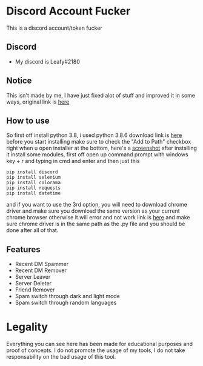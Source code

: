 # Discord Account Fucker
This is a discord account/token fucker

## Discord
* My discord is Leafy#2180

## Notice
This isn't made by me, I have just fixed alot of stuff and improved it in some ways, original link is [here](https://github.com/azael1337/Jajaja-Account-Nuker)

## How to use
So first off install python 3.8, i used python 3.8.6 download link is [here](https://www.python.org/downloads/release/python-386/)
before you start installing make sure to check the "Add to Path" checkbox right when u open installer at the bottom, here's a [screenshot](https://iileafy.has-no-bra.in/1NdAxo.png)
after installing it install some modules, first off open up command prompt with windows key + r and typing in cmd and enter and then just this
```
pip install discord
pip install selenium
pip install colorama
pip install requests
pip install datetime
```
and if you want to use the 3rd option, you will need to download chrome driver and make sure you download the same version as your current chrome browser otherwise it will error and not work link is [here](https://chromedriver.chromium.org/downloads) and make sure chrome driver is in the same path as the .py file
and you should be done after all of that.

## Features
* Recent DM Spammer
* Recent DM Remover
* Server Leaver
* Server Deleter
* Friend Remover
* Spam switch through dark and light mode
* Spam switch through random languages

# Legality
Everything you can see here has been made for educational purposes and proof of concepts. I do not promote the usage of my tools, I do not take responsability on the bad usage of this tool.
